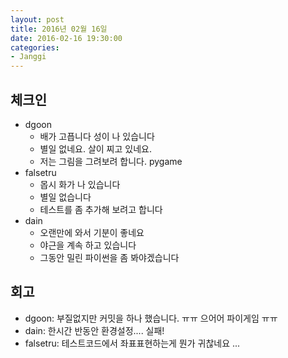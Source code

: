 ```yaml
---
layout: post
title: 2016년 02월 16일
date: 2016-02-16 19:30:00
categories:
- Janggi
---
```


## 체크인

* dgoon
  * 배가 고픕니다 성이 나 있습니다
  * 별일 없네요. 살이 찌고 있네요.
  * 저는 그림을 그려보려 합니다. pygame
* falsetru
  * 몹시 화가 나 있습니다
  * 별일 없습니다
  * 테스트를 좀 추가해 보려고 합니다
* dain
  * 오랜만에 와서 기분이 좋네요
  * 야근을 계속 하고 있습니다
  * 그동안 밀린 파이썬을 좀 봐야겠습니다


## 회고

* dgoon: 부질없지만 커밋을 하나 했습니다. ㅠㅠ 으어어 파이게임 ㅠㅠ
* dain: 한시간 반동안 환경설정.... 실패!
* falsetru: 테스트코드에서 좌표표현하는게 뭔가 귀찮네요 ...

